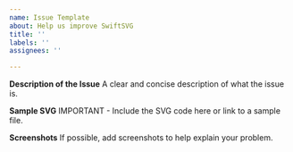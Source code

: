 ```yaml
---
name: Issue Template
about: Help us improve SwiftSVG
title: ''
labels: ''
assignees: ''

---
```


**Description of the Issue**
A clear and concise description of what the issue is.

**Sample SVG**
IMPORTANT  - Include the SVG code here or link to a sample file.

**Screenshots**
If possible, add screenshots to help explain your problem.
